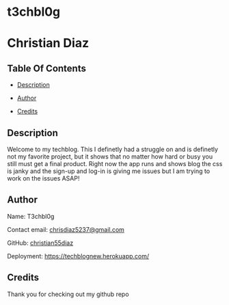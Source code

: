 # t3chbl0g
# Christian Diaz
  
## Table Of Contents
  
* [Description](#Description)
  
* [Author](#Author)
  
* [Credits](#Credits)
  
  
## Description
  
Welcome to my techblog. This I definetly had a struggle on and is definetly not my favorite project, but it shows that no matter how hard or busy you still must get a final product. Right now the app runs and shows blog the css is janky and the sign-up and log-in is giving me issues but I am trying to work on the issues ASAP!
  
## Author
  
Name: T3chbl0g
  
Contact email: chrisdiaz5237@gmail.com
  
GitHub: [christian55diaz](https://github.com/christian55diaz)

Deployment: https://techblognew.herokuapp.com/
## Credits
Thank you for checking out my github repo
